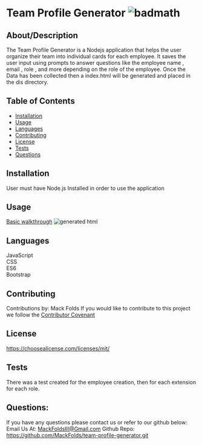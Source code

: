 # Team Profile Generator ![badmath](https://img.shields.io/badge/license-MIT-blue)
  ## About/Description
  The Team Profile Generator is a Nodejs application that helps the user organize their team into individual cards for each employee. It saves the user input using prompts to answer questions like  the employee name , email , role , and more depending on the role of the employee. Once the Data has been collected then a index.html will be generated and placed in the dis directory.
  ## Table of Contents
  * [Installation](#installation)
  * [Usage](#usage)
  * [Languages](#languages)
  * [Contributing](#contributing)
  * [License](#license)
  * [Tests](#tests)
  * [Questions](#questions)
  
  ## Installation
  User must have Node.js Installed in order to use the application 
  ## Usage
  [Basic walkthrough](https://youtu.be/4naszaObCnU)
  ![generated html](https://github.com/mackFolds/team-profile-generator/blob/main/Team-gen.png?raw=true)
  ## Languages
  JavaScript<br>CSS<br>ES6<br>Bootstrap
  ## Contributing
  Contributions by: Mack Folds
  If you would like to contribute to this project we follow the [Contributor Covenant](https://www.contributor-covenant.org/)
  ## License
  https://choosealicense.com/licenses/mit/
  ## Tests
  There was a test created for the employee creation, then for each extension for each role.
  ## Questions:
  If you have any questions please contact us or refer to our github below:
  Email Us At: MackFoldsIII@Gmail.com
  Github Repo: https://github.com/MackFolds/team-profile-generator.git

